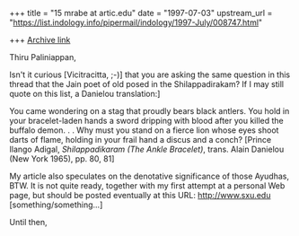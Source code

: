 +++
title = "15 mrabe at artic.edu"
date = "1997-07-03"
upstream_url = "https://list.indology.info/pipermail/indology/1997-July/008747.html"

+++
[Archive link](https://list.indology.info/pipermail/indology/1997-July/008747.html)

Thiru Paliniappan,

Isn't it curious [Vicitracitta, ;-)] that you are asking the same question
in this thread that the Jain poet of old posed in the Shilappadirakam?  If
I may still quote on this list, a Danielou translation:]

You came wondering on a stag
that proudly bears black antlers.
You hold in your bracelet-laden hands
a sword dripping with blood
after you killed the buffalo demon. . .
Why must you stand on a fierce lion
whose eyes shoot darts of flame,
 holding in your frail hand
a discus and a conch?
[Prince Ilango Adigal, _Shilappadikaram (The Ankle Bracelet)_, trans. Alain
Danielou (New York 1965), pp. 80, 81]

My article also speculates on the denotative significance of those Ayudhas,
BTW.  It is not quite ready, together with my first attempt at a personal
Web page, but should be posted eventually at this URL:
http://www.sxu.edu [something/something...]


Until then,







